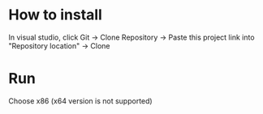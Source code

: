 # How to install
In visual studio, click Git -> Clone Repository -> Paste this project link into "Repository location" -> Clone

# Run
Choose x86 (x64 version is not supported)
